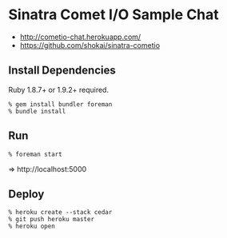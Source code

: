 Sinatra Comet I/O Sample Chat
=============================

* http://cometio-chat.herokuapp.com/
* https://github.com/shokai/sinatra-cometio


Install Dependencies
--------------------
Ruby 1.8.7+ or 1.9.2+ required.

    % gem install bundler foreman
    % bundle install


Run
---

    % foreman start

=> http://localhost:5000


Deploy
------

    % heroku create --stack cedar
    % git push heroku master
    % heroku open
